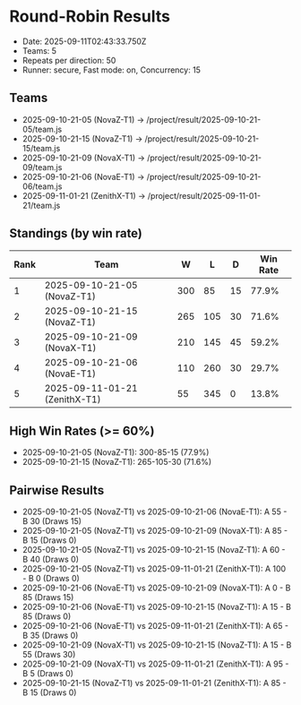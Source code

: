 # Round-Robin Results

- Date: 2025-09-11T02:43:33.750Z
- Teams: 5
- Repeats per direction: 50
- Runner: secure, Fast mode: on, Concurrency: 15

## Teams
- 2025-09-10-21-05 (NovaZ-T1) -> /project/result/2025-09-10-21-05/team.js
- 2025-09-10-21-15 (NovaZ-T1) -> /project/result/2025-09-10-21-15/team.js
- 2025-09-10-21-09 (NovaX-T1) -> /project/result/2025-09-10-21-09/team.js
- 2025-09-10-21-06 (NovaE-T1) -> /project/result/2025-09-10-21-06/team.js
- 2025-09-11-01-21 (ZenithX-T1) -> /project/result/2025-09-11-01-21/team.js

## Standings (by win rate)

| Rank | Team | W | L | D | Win Rate |
| ---- | ---- | - | - | - | -------- |
| 1 | 2025-09-10-21-05 (NovaZ-T1) | 300 | 85 | 15 | 77.9% |
| 2 | 2025-09-10-21-15 (NovaZ-T1) | 265 | 105 | 30 | 71.6% |
| 3 | 2025-09-10-21-09 (NovaX-T1) | 210 | 145 | 45 | 59.2% |
| 4 | 2025-09-10-21-06 (NovaE-T1) | 110 | 260 | 30 | 29.7% |
| 5 | 2025-09-11-01-21 (ZenithX-T1) | 55 | 345 | 0 | 13.8% |

## High Win Rates (>= 60%)
- 2025-09-10-21-05 (NovaZ-T1): 300-85-15 (77.9%)
- 2025-09-10-21-15 (NovaZ-T1): 265-105-30 (71.6%)

## Pairwise Results

- 2025-09-10-21-05 (NovaZ-T1) vs 2025-09-10-21-06 (NovaE-T1): A 55 - B 30 (Draws 15)
- 2025-09-10-21-05 (NovaZ-T1) vs 2025-09-10-21-09 (NovaX-T1): A 85 - B 15 (Draws 0)
- 2025-09-10-21-05 (NovaZ-T1) vs 2025-09-10-21-15 (NovaZ-T1): A 60 - B 40 (Draws 0)
- 2025-09-10-21-05 (NovaZ-T1) vs 2025-09-11-01-21 (ZenithX-T1): A 100 - B 0 (Draws 0)
- 2025-09-10-21-06 (NovaE-T1) vs 2025-09-10-21-09 (NovaX-T1): A 0 - B 85 (Draws 15)
- 2025-09-10-21-06 (NovaE-T1) vs 2025-09-10-21-15 (NovaZ-T1): A 15 - B 85 (Draws 0)
- 2025-09-10-21-06 (NovaE-T1) vs 2025-09-11-01-21 (ZenithX-T1): A 65 - B 35 (Draws 0)
- 2025-09-10-21-09 (NovaX-T1) vs 2025-09-10-21-15 (NovaZ-T1): A 15 - B 55 (Draws 30)
- 2025-09-10-21-09 (NovaX-T1) vs 2025-09-11-01-21 (ZenithX-T1): A 95 - B 5 (Draws 0)
- 2025-09-10-21-15 (NovaZ-T1) vs 2025-09-11-01-21 (ZenithX-T1): A 85 - B 15 (Draws 0)
